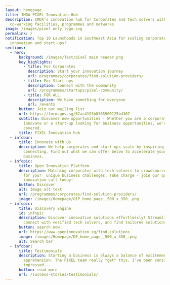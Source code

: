 ```yaml
---
layout: homepage
title: IMDA PIXEL Innovation Hub
description: IMDA’s innovation hub for Corporates and tech solvers with
  co-working facilities, programmes and networks
image: /images/pixel only logo.svg
permalink: /
notification: Top 10 Launchpads in Southeast Asia for scaling corporate
  innovation and start-ups!
sections:
  - hero:
      background: /images/Test/pixel main header.png
      key_highlights:
        - title: For Corporates
          description: Start your innovation journey
          url: programmes/corporates/find-solution-providers/
        - title: For Start-ups
          description: Connect with the community
          url: /programmes/startups/pixel-community/
        - title: FOR ALL
          description: We have something for everyone
          url: /events
      button: Join our mailing list
      url: https://form.gov.sg/62ac4193b8365500125bd367
      subtitle: Discover new opportunities - Whether you are a corporate looking to
        innovate or a start-up looking for business opportunities, we've got you
        covered.
      title: PIXEL Innovation Hub
  - infobar:
      title: Innovate with Us
      description: We help corporates and start-ups scale by inspiring, coaching and
        connecting. Find out what we can offer below to accelerate your
        business.
  - infopic:
      title: Open Innovation Platform
      description: Matching corporates with tech solvers to crowdsource for solutions
        for your  unique business challenges. Take charge - join our quarterly
        innovation call today!
      button: Discover
      alt: Image alt text
      url: /programmes/corporates/find-solution-providers/
      image: /images/Homepage/OIP_home_page__500_x_350_.png
  - infopic:
      title: Discovery Engine
      id: infopic
      description: Discover innovative solutions effortlessly! Streamline your search,
        connect with verified tech solvers, and find tailored solutions.
      button: search now
      url: https://www.openinnovation.sg/find-solutions
      image: /images/Homepage/DE_home_page__500_x_350_.png
      alt: Search bar
  - infobar:
      title: Testimonials
      description: Starting a business is always a balance of excitement and
        apprehension. The PIXEL team really "get" this. I've been consistently
        impressed...
      button: read more
      url: /success-stories/testimonials/
---
```

